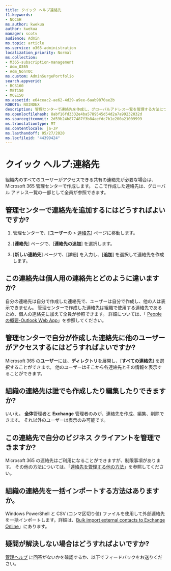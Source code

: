 ```yaml
---
title: クイック ヘルプ連絡先
f1.keywords:
- NOCSH
ms.author: kwekua
author: kwekua
manager: scotv
audience: Admin
ms.topic: article
ms.service: o365-administration
localization_priority: Normal
ms.collection:
- M365-subscription-management
- Adm_O365
- Adm_NonTOC
ms.custom: AdminSurgePortfolio
search.appverid:
- BCS160
- MET150
- MOE150
ms.assetid: e64ceac2-ae62-4d29-a9ee-6aab9870ae2b
ROBOTS: NOINDEX
description: 管理センターで連絡先を作成し、グローバルアドレス一覧を管理する方法について説明します。
ms.openlocfilehash: 8abf16fd3332e4ba5789545d54d2a7a99232032d
ms.sourcegitcommit: 2d59b24b877487f3b84aefdc7b1e200a21009999
ms.translationtype: MT
ms.contentlocale: ja-JP
ms.lasthandoff: 05/27/2020
ms.locfileid: "44399424"
---
```

# <a name="quick-help-contacts"></a>クイック ヘルプ:連絡先

組織内のすべてのユーザーがアクセスできる共有の連絡先が必要な場合は、Microsoft 365 管理センターで作成します。 ここで作成した連絡先は、グローバル アドレス一覧の一部として全員が参照できます。
  
## <a name="how-do-i-add-contacts-in-the-admin-center"></a>管理センターで連絡先を追加するにはどうすればよいですか?

1. 管理センターで、[**ユーザー**の \> <a href="https://go.microsoft.com/fwlink/p/?linkid=2053302" target="_blank">連絡先</a>] ページに移動します。

2. [**連絡先**] ページで、[**連絡先の追加**] を選択します。
  
3. [**新しい連絡先**] ページで、[詳細] を入力し、[**追加**] を選択して連絡先を作成します。
  
## <a name="how-are-these-contacts-different-from-my-contacts"></a>この連絡先は個人用の連絡先とどのように違いますか?

自分の連絡先は自分で作成した連絡先で、ユーザーは自分で作成し、他の人は表示できません。 管理センターで作成した連絡先は組織で使用する連絡先であるため、個人の連絡先に加えて全員が参照できます。 詳細については、「 [People の概要-Outlook Web App](https://support.microsoft.com/en-us/office/people-overview-outlook-web-app-5fe173cf-e620-4f62-9bf6-da5041f651bf)」を参照してください。
  
## <a name="how-does-everyone-get-to-the-contacts-i-created-in-the-admin-center"></a>管理センターで自分が作成した連絡先に他のユーザーがアクセスするにはどうすればよいですか?

 Microsoft 365 の**ユーザー**には、**ディレクトリ**を展開し、[**すべての連絡先**] を選択することができます。 他のユーザーはそこから各連絡先とその情報を表示することができます。
  
## <a name="can-anyone-create-and-edit-these-organizational-contacts"></a>組織の連絡先は誰でも作成したり編集したりできますか?

いいえ。 **全体**管理者と **Exchange** 管理者のみが、連絡先を作成、編集、削除できます。 それ以外のユーザーは表示のみ可能です。
  
## <a name="can-i-use-this-to-manage-my-business-clients"></a>この連絡先で自分のビジネス クライアントを管理できますか?

Microsoft 365 の連絡先はご利用になることができますが、制限事項があります。 その他の方法については、「[連絡先を管理する他の方法](ways-to-manage-contacts.md)」を参照してください。
  
## <a name="how-do-i-bulk-import-organizational-contacts"></a>組織の連絡先を一括インポートする方法はありますか。

Windows PowerShell と CSV (コンマ区切り値) ファイルを使用して外部連絡先を一括インポートします。詳細は、[Bulk import external contacts to Exchange Online](../../compliance/bulk-import-external-contacts.md)」にあります。
  
## <a name="what-if-my-question-still-hasnt-been-answered"></a>疑問が解決しない場合はどうすればよいですか?

[管理ヘルプ](../admin-home.md) に回答がないかを確認するか、以下でフィードバックをお送りください。
